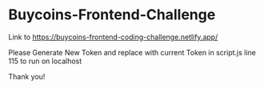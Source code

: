 # Buycoins-Frontend-Challenge

Link to https://buycoins-frontend-coding-challenge.netlify.app/



Please Generate New Token and replace with current Token in script.js line 115 to run on localhost

Thank you!

